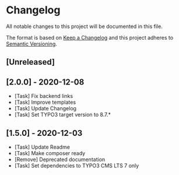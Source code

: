 # Changelog
All notable changes to this project will be documented in this file.

The format is based on [Keep a Changelog](https://keepachangelog.com/en/1.1.0/)
and this project adheres to [Semantic Versioning](http://semver.org/spec/v2.0.0.html).

## [Unreleased]

## [2.0.0] - 2020-12-08

- [Task] Fix backend links
- [Task] Improve templates
- [Task] Update Changelog
- [Task] Set TYPO3 target version to 8.7.*

## [1.5.0] - 2020-12-03

- [Task] Update Readme
- [Task] Make composer ready
- [Remove] Deprecated documentation
- [Task] Set dependencies to TYPO3 CMS LTS 7 only

